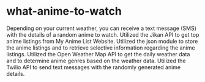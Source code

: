 # what-anime-to-watch
Depending on your current weather, you can receive a text message (SMS) with the details of a random anime to watch.
Utilized the Jikan API to get top anime listings from My Anime List Website.
Utilized the json module to store the anime listings and to retrieve selective information regarding the anime listings.
Utilized the Open Weather Map API to get the daily weather data and to determine anime genres based on the weather data.
Utilized the Twilio API to send text messages with the randomly generated anime details.
